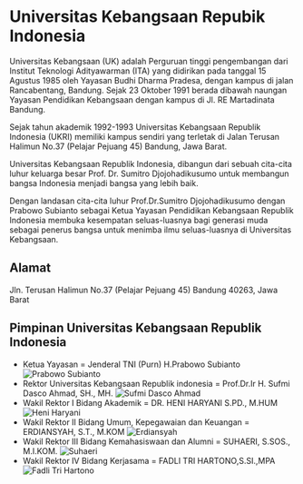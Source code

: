# Universitas Kebangsaan Repubik Indonesia

Universitas Kebangsaan (UK) adalah Perguruan tinggi pengembangan dari Institut Teknologi Adityawarman (ITA) yang didirikan pada tanggal 15 Agustus 1985 oleh Yayasan Budhi Dharma Pradesa, dengan kampus di jalan Rancabentang, Bandung. Sejak 23 Oktober 1991 berada dibawah naungan Yayasan Pendidikan Kebangsaan dengan kampus di Jl. RE Martadinata Bandung.

Sejak tahun akademik 1992-1993 Universitas Kebangsaan Republik Indonesia (UKRI) memiliki kampus sendiri yang terletak di Jalan Terusan Halimun No.37 (Pelajar Pejuang 45) Bandung, Jawa Barat.

Universitas Kebangsaan Republik Indonesia, dibangun dari sebuah cita-cita luhur keluarga besar Prof. Dr. Sumitro Djojohadikusumo untuk membangun bangsa Indonesia menjadi bangsa yang lebih baik.

Dengan landasan cita-cita luhur Prof.Dr.Sumitro Djojohadikusumo dengan Prabowo Subianto sebagai Ketua Yayasan Pendidikan Kebangsaan Republik Indonesia membuka kesempatan seluas-luasnya bagi generasi muda sebagai penerus bangsa untuk menimba ilmu seluas-luasnya di Universitas Kebangsaan.

## Alamat

Jln. Terusan Halimun No.37 (Pelajar Pejuang 45) Bandung 40263, Jawa Barat

## Pimpinan Universitas Kebangsaan Republik Indonesia

- Ketua Yayasan = Jenderal TNI (Purn) H.Prabowo Subianto ![Prabowo Subianto](https://www.ukri.ac.id/storage/upload/file/pimpinan/file_1689760049_prabowo_subianto_berita_.jpg)
- Rektor Universitas Kebangsaan Republik indonesia = Prof.Dr.Ir H. Sufmi Dasco Ahmad, SH., MH. ![Sufmi Dasco Ahmad](https://www.ukri.ac.id/storage/upload/file/pimpinan/file_1689760527_prof.dr.ir._sufmi_dasco_ahmad,_sh.,_mh._berita_.jpg)
- Wakil Rektor I Bidang Akademik = DR. HENI HARYANI S.PD., M.HUM ![Heni Haryani](https://www.ukri.ac.id/storage/upload/file/pimpinan/file_1705908263_dr._heni_haryani_s.pd.,_m.hum_berita_.jpg)
- Wakil Rektor II Bidang Umum, Kepegawaian dan Keuangan = ERDIANSYAH, S.T., M.KOM ![Erdiansyah](https://www.ukri.ac.id/storage/upload/file/pimpinan/file_1705908291_erdiansyah,_s.t.,_m.kom_berita_.jpg)
- Wakil Rektor III Bidang Kemahasiswaan dan Alumni = SUHAERI, S.SOS., M.I.KOM. ![Suhaeri](https://www.ukri.ac.id/storage/upload/file/pimpinan/file_1705908312_suhaeri,_s.sos.,_m.i.kom._berita_.jpg)
- Wakil Rektor IV Bidang Kerjasama = FADLI TRI HARTONO,S.SI.,MPA ![Fadli Tri Hartono](https://www.ukri.ac.id/storage/upload/file/pimpinan/file_1705908459_fadli_tri__hartono,s.si.,mpa_berita_.jpg)